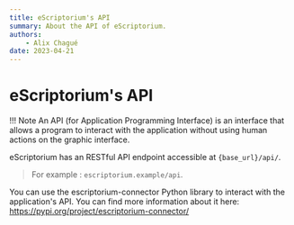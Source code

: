 ```yaml
---
title: eScriptorium's API
summary: About the API of eScriptorium.
authors:
    - Alix Chagué
date: 2023-04-21
---
```


# eScriptorium's API

!!! Note
    An API (for Application Programming Interface) is an interface that allows a program to interact with the application without using human actions on the graphic interface. 

eScriptorium has an RESTful API endpoint accessible at `{base_url}/api/`.  

> For example : `escriptorium.example/api`.

You can use the escriptorium-connector Python library to interact with the application's API. You can find more information about it here: https://pypi.org/project/escriptorium-connector/
